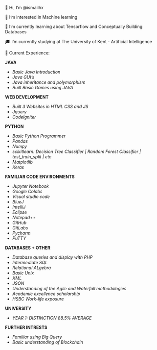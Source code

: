 👋 Hi, I’m @ismailhx

👀 I’m interested in Machine learning 

🌱 I’m currently learning about Tensorflow and Conceptually Building Databases

🎓 I’m currently studying at The University of Kent - Artificial Intelligence

📝 Current Experience:

**JAVA**
* *Basic Java Introduction*
* *Java GUI’s*
* *Java inheritance and polymorphism*
* *Built Basic Games using JAVA* 


**WEB DEVELOPMENT**
* *Built 3 Websites in HTML CSS and JS* 
* *Jquery*
* *CodeIgniter*


**PYTHON**
* *Basic Python Programmer* 
* *Pandas*
* *Numpy*
* *scikitlearn:
Decision Tree Classifier |
Random Forest Classifier |
test_train_split |
etc*
* *Matplotlib*
* *Keras*


**FAMILIAR CODE ENVIRONMENTS**
* *Jupyter Notebook*
* *Google Colabs*
* *Visual studio code*
* *BlueJ*
* *IntelliJ*
* *Eclipse*
* *Notepad++*
* *GitHub*
* *GitLabs*
* *Pycharm*
* *PuTTY*


**DATABASES + OTHER**
* *Database queries and display with PHP*
* *Intermediate SQL*
* *Relational ALgebra*
* *Basic Unix*
* *XML*
*  *JSON*
*  *Understanding of the Agile and Waterfall methodologies* 
* *Academic excellence scholarship*
* *HSBC Work-life exposure* 


**UNIVERSITY**
* *YEAR 1: DISTINCTION 88.5% AVERAGE*


**FURTHER INTRESTS**
* *Familiar using Big Query*
* *Basic understanding of Blockchain*


<!---
ismailhx/ismailhx is a ✨ special ✨ repository because its `README.md` (this file) appears on your GitHub profile.
You can click the Preview link to take a look at your changes.
--->
